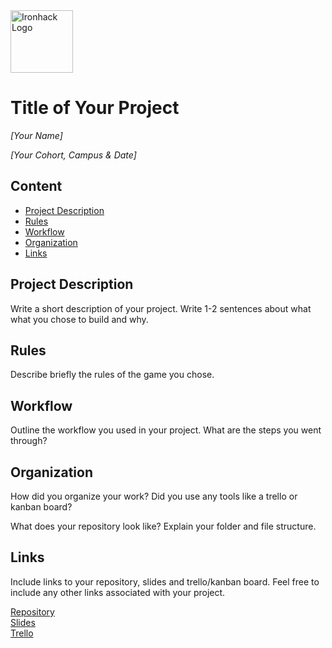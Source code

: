 <img src="https://bit.ly/2VnXWr2" alt="Ironhack Logo" width="100"/>

# Title of Your Project
*[Your Name]*

*[Your Cohort, Campus & Date]*

## Content
- [Project Description](#project-description)
- [Rules](#rules)
- [Workflow](#workflow)
- [Organization](#organization)
- [Links](#links)

## Project Description
Write a short description of your project. Write 1-2 sentences about what what you chose to build and why. 

## Rules
Describe briefly the rules of the game you chose. 

## Workflow
Outline the workflow you used in your project. What are the steps you went through?

## Organization
How did you organize your work? Did you use any tools like a trello or kanban board?

What does your repository look like? Explain your folder and file structure.

## Links
Include links to your repository, slides and trello/kanban board. Feel free to include any other links associated with your project. 

[Repository](https://github.com/)  
[Slides](https://slides.com/)  
[Trello](https://trello.com/en)  
